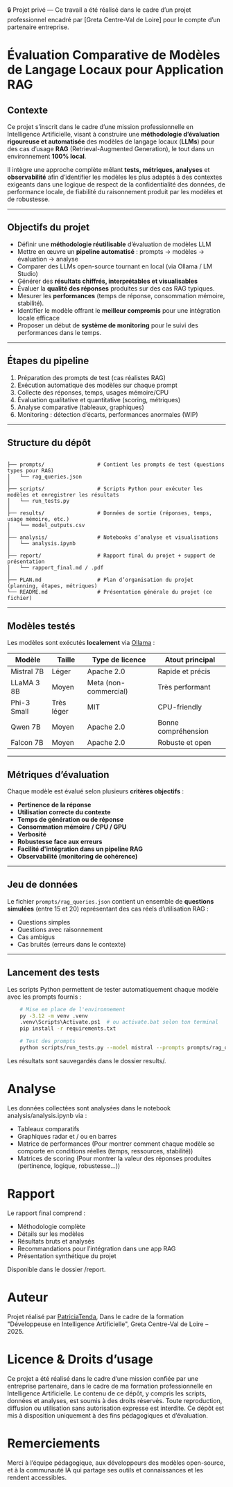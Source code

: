 🔒 Projet privé — Ce travail a été réalisé dans le cadre d’un projet professionnel encadré par [Greta Centre-Val de Loire] pour le compte d’un partenaire entreprise.

#  Évaluation Comparative de Modèles de Langage Locaux pour Application RAG

##  Contexte

Ce projet s’inscrit dans le cadre d’une mission professionnelle en Intelligence Artificielle, visant à construire une **méthodologie d’évaluation rigoureuse et automatisée** des modèles de langage locaux (**LLMs**) pour des cas d’usage **RAG** (Retrieval-Augmented Generation), le tout dans un environnement **100% local**.

Il intègre une approche complète mêlant **tests, métriques, analyses** et **observabilité** afin d’identifier les modèles les plus adaptés à des contextes exigeants dans une logique de respect de la confidentialité des données, de performance locale, de fiabilité du raisonnement produit par les modèles et de robustesse.

---

##  Objectifs du projet

- Définir une **méthodologie réutilisable** d’évaluation de modèles LLM
- Mettre en œuvre un **pipeline automatisé** : prompts → modèles → évaluation → analyse
- Comparer des LLMs open-source tournant en local (via Ollama / LM Studio)
- Générer des **résultats chiffrés, interprétables et visualisables**
- Évaluer la **qualité des réponses** produites sur des cas RAG typiques.
- Mesurer les **performances** (temps de réponse, consommation mémoire, stabilité).
- Identifier le modèle offrant le **meilleur compromis** pour une intégration locale efficace
- Proposer un début de **système de monitoring** pour le suivi des performances dans le temps.

---
##  Étapes du pipeline

1.  Préparation des prompts de test (cas réalistes RAG)
2.  Exécution automatique des modèles sur chaque prompt
3.  Collecte des réponses, temps, usages mémoire/CPU
4.  Évaluation qualitative et quantitative (scoring, métriques)
5.  Analyse comparative (tableaux, graphiques)
6.  Monitoring : détection d’écarts, performances anormales (WIP)

---

## Structure du dépôt

```

├── prompts/                 # Contient les prompts de test (questions types pour RAG)
│   └── rag_queries.json
│
├── scripts/                 # Scripts Python pour exécuter les modèles et enregistrer les résultats
│   └── run_tests.py
│
├── results/                 # Données de sortie (réponses, temps, usage mémoire, etc.)
│   └── model_outputs.csv
│
├── analysis/                # Notebooks d’analyse et visualisations
│   └── analysis.ipynb
│
├── report/                  # Rapport final du projet + support de présentation
│   └── rapport_final.md / .pdf
│
├── PLAN.md                  # Plan d’organisation du projet (planning, étapes, métriques)
└── README.md                # Présentation générale du projet (ce fichier)
```

---

##  Modèles testés

Les modèles sont exécutés **localement** via [Ollama](https://ollama.com/) :

| Modèle       | Taille      | Type de licence | Atout principal |
|--------------|-------------|------------------|-----------------|
| Mistral 7B   | Léger       | Apache 2.0       | Rapide et précis |
| LLaMA 3 8B   | Moyen       | Meta (non-commercial) | Très performant |
| Phi-3 Small  | Très léger  | MIT              | CPU-friendly |
| Qwen 7B      | Moyen       | Apache 2.0       | Bonne compréhension |
| Falcon 7B    | Moyen       | Apache 2.0       | Robuste et open |

---

##  Métriques d’évaluation

Chaque modèle est évalué selon plusieurs **critères objectifs** :

-  **Pertinence de la réponse**
-  **Utilisation correcte du contexte**
-  **Temps de génération ou de réponse**
-  **Consommation mémoire / CPU / GPU**
-  **Verbosité**
-  **Robustesse face aux erreurs**
-  **Facilité d'intégration dans un pipeline RAG**
-  **Observabilité (monitoring de cohérence)**

---

##  Jeu de données

Le fichier `prompts/rag_queries.json` contient un ensemble de **questions simulées** (entre 15 et 20) représentant des cas réels d’utilisation RAG :
- Questions simples
- Questions avec raisonnement
- Cas ambigus
- Cas bruités (erreurs dans le contexte)

---

##  Lancement des tests

Les scripts Python permettent de tester automatiquement chaque modèle avec les prompts fournis :

```bash
    # Mise en place de l'environnement
    py -3.12 -m venv .venv
    .venv\Scripts\Activate.ps1  # ou activate.bat selon ton terminal
    pip install -r requirements.txt

    # Test des prompts
    python scripts/run_tests.py --model mistral --prompts prompts/rag_queries.json
```
Les résultats sont sauvegardés dans le dossier results/.

# Analyse
Les données collectées sont analysées dans le notebook analysis/analysis.ipynb via :

- Tableaux comparatifs
- Graphiques radar et / ou en barres
- Matrice de performances (Pour montrer comment chaque modèle se comporte en conditions réelles (temps, ressources, stabilité))
- Matrices de scoring (Pour montrer la valeur des réponses produites (pertinence, logique, robustesse...))

# Rapport
Le rapport final comprend :

- Méthodologie complète
- Détails sur les modèles
- Résultats bruts et analysés
- Recommandations pour l’intégration dans une app RAG
- Présentation synthétique du projet

Disponible dans le dossier /report.

# Auteur
Projet réalisé par [ PatriciaTenda](https://github.com/PatriciaTenda/LLM-Comparatif-RAG/), Dans le cadre de la formation "Développeuse en Intelligence Artificielle", Greta Centre-Val de Loire – 2025.

# Licence & Droits d’usage
Ce projet a été réalisé dans le cadre d’une mission confiée par une entreprise partenaire, dans le cadre de ma formation professionnelle en Intelligence Artificielle.
Le contenu de ce dépôt, y compris les scripts, données et analyses, est soumis à des droits réservés.
Toute reproduction, diffusion ou utilisation sans autorisation expresse est interdite.
Ce dépôt est mis à disposition uniquement à des fins pédagogiques et d’évaluation.

# Remerciements
Merci à l’équipe pédagogique, aux développeurs des modèles open-source, et à la communauté IA qui partage ses outils et connaissances et les rendent accessibles.

